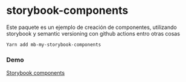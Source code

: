 # storybook-components

Este paquete es un ejemplo de creación de componentes, utilizando storybook y semantic versioning con github actions entro otras cosas

```
Yarn add mb-my-storybook-components

```

### Demo

[Storybook components](https://moises717.github.io/storybook-components/)
